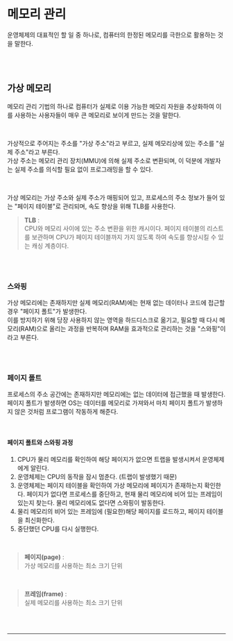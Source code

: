 # 메모리 관리
운영체제의 대표적인 할 일 중 하나로, 컴퓨터의 한정된 메모리를 극한으로 활용하는 것을 말한다.

<br/>
<br/>

## 가상 메모리
메모리 관리 기법의 하나로 컴퓨터가 실제로 이용 가능한 메모리 자원을 추상화하여 이를 사용하는 사용자들이 매우 큰 메모리로 보이게 만드는 것을 말한다.

 <br/>

가상적으로 주어지는 주소를 "가상 주소"라고 부르고, 실제 메모리상에 있는 주소를 "실제 주소"라고 부른다. <br/>
가상 주소는 메모리 관리 장치(MMU)에 의해 실제 주소로 변환되며, 이 덕분에 개발자는 실제 주소를 의식할 필요 없이 프로그래밍을 할 수 있다.

<br/>

가상 메모리는 가상 주소와 실제 주소가 매핑되어 있고, 프로세스의 주소 정보가 들어 있는 "페이지 테이블"로 관리되며, 속도 향상을 위해 TLB를 사용한다.
> **TLB** : <br/>
> CPU와 메모리 사이에 있는 주소 변환을 위한 캐시이다. 페이지 테이블의 리스트를 보관하며 CPU가 페이지 테이블까지 가지 않도록 하여 속도를 향상시킬 수 있는 캐싱 계층이다.

<br/>
<br/>

### 스와핑
가상 메모리에는 존재하지만 실제 메모리(RAM)에는 현재 없는 데이터나 코드에 접근할 경우 "페이지 폴트"가 발생한다.<br/>
이를 방지하기 위해 당장 사용하지 않는 영역을 하드디스크로 옮기고, 필요할 때 다시 메모리(RAM)으로 올리는 과정을 반복하며 RAM을 효과적으로 관리하는 것을 "스와핑"이라고 부른다.

<br/>
<br/>

### 페이지 폴트
프로세스의 주소 공간에는 존재하지만 메모리에는 없는 데이터에 접근했을 때 발생한다. <br/>
페이지 폴트가 발생하면 OS는 데이터를 메모리로 가져와서 마치 페이지 폴트가 발생하지 않은 것처럼 프로그램이 작동하게 해준다.

<br/>

#### 페이지 폴트와 스와핑 과정
1. CPU가 물리 메모리를 확인하여 해당 페이지가 없으면 트랩을 발생시켜서 운영체제에게 알린다.
2. 운영체제는 CPU의 동작을 잠시 멈춘다. (트랩이 발생했기 때문)
3. 운영체제는 페이지 테이블을 확인하여 가상 메모리에 페이지가 존재하는지 확인한다. 페이지가 없다면 프로세스를 중단하고, 현재 물리 메모리에 비어 있는 프레임이 있는지 찾는다. 물리 메모리에도 없다면 스와핑이 발동한다.
4. 물리 메모리의 비어 있는 프레임에 (필요한)해당 페이지를 로드하고, 페이지 테이블을 최신화한다.
5. 중단했던 CPU를 다시 실행한다.

<br/>

> **페이지(page)** : <br/>
> 가상 메모리를 사용하는 최소 크기 단위

<br/>

> **프레임(frame)** : <br/>
> 실제 메모리를 사용하는 최소 크기 단위

<br/>
<br/>

---

<br/>
<br/>